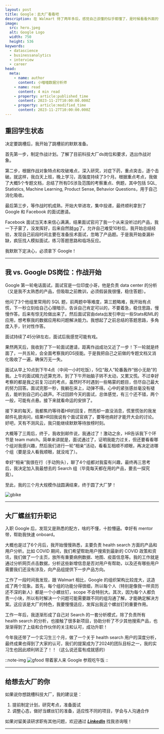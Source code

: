 ```yaml
---
layout: post
title: Google：去大厂看看吧
description: 在 Walmart 待了两年多后，感觉自己该懂的似乎都懂了，是时候看看外面的世界了，追寻曾经心中还怀揣过科技大厂梦......
image:
  src: hero.jpeg
  alt: Google Logo
  width: 750
  height: 536
keywords:
  - datascience
  - businessanalytics
  - interview
  - career
head:
  meta:
    - name: author
      content: 小喵喵数据分析师
    - name: read
      content: 4 min read
    - property: article:published_time
      content: 2023-11-27T10:00:00.000Z
    - property: article:modified_time
      content: 2023-11-27T10:00:00.000Z
---
```


## 重回学生状态
决定要跳槽后，我开始了跳槽前的默默准备。

首先第一步，制定作战计划。了解了目前科技大厂ds岗位和要求，选出作战对象。

第二步，根据作战对象特点和攻破难点，深入研究，对症下药，重点突击，逐个击破。就这样，我白天上班，晚上学习，高强度持续了3个月。根据重点考点，我做了大概5个专题文档，总结了所有DS涉及范围的考察重点、例题，其中包括 SQL, Statistics, Machine Learning, Product Sense, Behavior Questions，用于自己消化吸收。

最后第三步，等作战时机成熟，开始大举进攻，集中投递，最终顺利拿到了 Google 和 Facebook 的面试邀请。

Facebook 面试当天本来信心满满，结果面试官问了我一个从来没听过的产品，我一下子蒙了，没发挥好，后来自然就gg了。允许自己难受10秒后，我开始总结经验，发现自己前段时间主要在准备技术面试，忽略了产品题。于是我开始查漏补缺，疯狂找人模拟面试，练习答题思路和临场反应。

我默默下定决心，必须拿下 Google！

---

## 我 vs. Google DS岗位：作战开始
Google 第一轮电话面试，面试官是一位印度小哥，他是负责 data center 的分析（又是我不太熟悉的产品，但吸取之前教训，必须假装我很懂，稳住答题）。

他问了3个他组里常用的 SQL 题，前两题中等难度，第三题略难，我开始有点慌，下一秒立刻给自己心理暗示，告诉自己肯定可以的，不要着急，稳住思路，慢慢作答。后来有惊无险做出来了。然后面试官由data出发引申出一些Stats和ML的应用，想考察我的数据应用和问题解决能力。我想起了之前总结的答题思路，多角度入手，针对性作答。

面试持续了45分钟左右，面试后我感觉可能有戏。

果然两天后，我收到了下一轮面试邀请，距离作战成功又近了一步！下一轮就是终面了，一共五轮，会全面考察我的DS技能。于是我把自己之前做的专题文档又消化吸收了一遍，确保万无一失。

面试从早上10点到下午4点（中间一小时吃饭），5位“敌人”轮番轰炸“弱小无助”的我。上午的面试精力还算充沛，到了下午开始脑子转不太动，又累又慌。不过幸好考察的都是我之前复习过的考点，虽然时不时遇到一些略蒙的题目，但尽自己最大的努力回答。面试完那一秒，我躺在床上，动弹不得。心中的紧张感丝毫没有褪去，能听到自己的心跳声。不过回顾今天的面试，总体感觉，有三个还不错，两个一般，可能有点悬。接下来就看命运的安排了。

接下来的每天，我都焦灼等待着HR的回复，然而却一直没消息，慌里慌张的我发邮件礼貌询问，结果HR回我说有个面试官病了，要等他病好才能开大会的讨论。好吧，天有不测风云，我只能继续默默等待放榜时刻。

大概等了三周后，终于，我收到邮件说，我通过了！激动之余，HR告诉我下个环节是 team match。简单来讲就是，面试通过了，证明我能力过关，但还要看看哪个组对我感兴趣，然后我们进行一轮“相亲”活动，看看互相顺不顺眼，再决定进哪个组（要是没人看我顺眼，就没戏了）。

幸好“相亲”我很在行（手动狗头），聊了4个组都对我蛮有兴趣，最终再三思考后，我决定加入我最想去的 Search 组（毕竟每天都在用的产品，要去一探究竟）。

至此，我的三个月大规模作战圆满结束，终于圆了大厂梦！

![gbike](gbike.jpeg)

---

## 大厂螺丝钉升职记
入职 Google 后，发现又是熟悉的配方，啥的不懂，十脸懵逼。幸好有 mentor 带，帮助我快速 onboard。

大概也是过了6个月后，我开始慢慢熟悉，主要负责 health search 方面的产品和用户分析。比如 COVID 期间，我们希望帮助用户搜索到最新的 COVID 政策和资讯，我们做了一个主页，放所有重要病例数据、地图、疫苗信息等。我的工作就是通过分析网页点击数据，分析这些新增信息是否对用户有帮助，以及还有哪些用户需要我们还没有涉及，向产品组提供下一步产品方向。

工作了一段时间我发现，跟 Walmart 相比，Google 的组织架构比较庞大，这造成了两个现象。首先，每个组的功能分得很细，所以每个人（特别是像我一样资历还不深的新人）都是一个小螺丝钉，scope 不会特别大。其次，因为每个人都负责一小块，所以有时解决一个问题可能需要跟不同的组沟通了解，才能确定解决方案。这应该是大厂的特色，我要慢慢适应，发挥出我这个螺丝钉的重要作用。

工作一年后，我逐渐形成了自己对 Search 的一套分析模式，除了负责所有 health search 的分析，也接触了很多新项目，协助分析了不少其他搜索产品，也渐渐得到了上级和合作伙伴的关注和认可，成功升职！

今年我还带了一个实习生三个月，做了一个关于 health search 用户的深度分析，最终成果也得到了大家的认可，我们的提案成为了2024的团队目标之一，我的实习生也因此顺利转正了！！（这么说还蛮有成就感的）

::note-img
![gfood](gfood.jpeg)
带着家人来 Google 参观吃午饭
::

---

## 给想去大厂的你
如果说你想跳槽科技大厂，我的建议是：
1. 提前制定计划，研究考点，准备面试
2. 调整心态，做好当螺丝钉的准备，适应性不同的项目，学会与人沟通合作

如果对留美读研求职有其他问题，欢迎通过 **_[LinkedIn](https://www.linkedin.com/in/yutonghuang/)_** 找我咨询哦！

---
